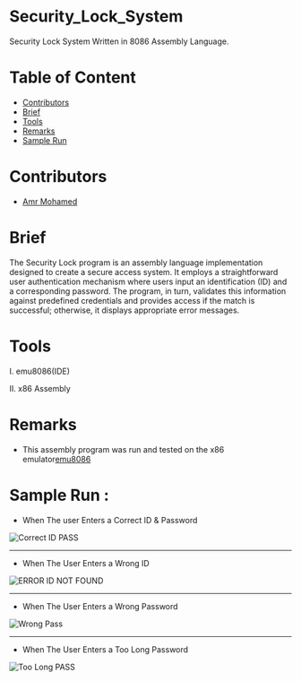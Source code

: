 # Security_Lock_System

Security Lock System Written in 8086 Assembly Language.

# Table of Content

* [Contributors](#Contributors)
* [Brief](#Brief)
* [Tools](#Tools)
* [Remarks](#Remarks)
* [Sample Run](#SampleRun)



# Contributors

* [Amr Mohamed](https://github.com/AmrMohamed16)



# Brief

The Security Lock program is an assembly language implementation designed to create a secure access system. It employs a straightforward user authentication mechanism where users input an identification (ID) and a corresponding password. The program, in turn, validates this information against predefined credentials and provides access if the match is successful; otherwise, it displays appropriate error messages.



# Tools
I.	emu8086(IDE)

II.	x86 Assembly



# Remarks

* This assembly program was run and tested on the x86 emulator[emu8086](https://emu8086.en.lo4d.com/windows#google_vignette)



# Sample Run :

* When The user Enters a Correct ID & Password

![Correct ID   PASS](https://github.com/GOAT-AK/Security_Lock_System-/assets/103078881/6e50759e-d1fd-457f-84d3-64398c619f67)

<hr>

* When The User Enters a Wrong ID

![ERROR ID NOT FOUND](https://github.com/GOAT-AK/Security_Lock_System-/assets/103078881/0c1608cf-c6ea-418c-be85-b39ba444bb1d)

<hr>

* When The User Enters a Wrong Password

![Wrong Pass](https://github.com/GOAT-AK/Security_Lock_System-/assets/103078881/0070230b-d46d-4f54-96ad-85c408ac9e3b)

<hr>

* When The User Enters a Too Long Password

![Too Long PASS](https://github.com/GOAT-AK/Security_Lock_System-/assets/103078881/81f020f7-8126-417a-a16e-b1e29355efa2)

